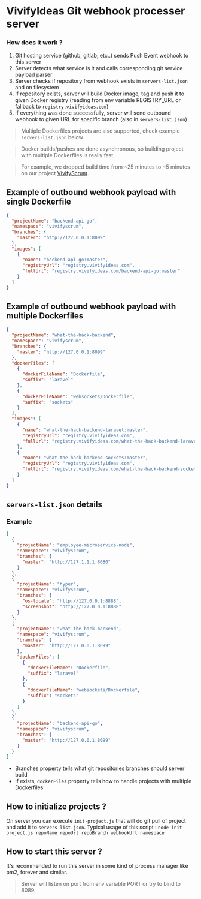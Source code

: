 # VivifyIdeas Git webhook processer server

### How does it work ?

1. Git hosting service (github, gitlab, etc..) sends Push Event webhook to this server
2. Server detects what service is it and calls corresponding git service payload parser
3. Server checks if repository from webhook exists in `servers-list.json` and on filesystem
4. If repository exists, server will build Docker image, tag and push it to given Docker registry (reading from env variable REGISTRY_URL or fallback to `registry.vivifyideas.com`)
5. If everything was done successfully, server will send outbound webhook to given URL for specific branch (also in `servers-list.json`)
> Multiple Dockerfiles projects are also supported, check example `servers-list.json` below.
  
> Docker builds/pushes are done asynchronous, so building project with multiple Dockerfiles is really fast.
  
> For example, we dropped build time from ~25 minutes to ~5 minutes on our project [VivifyScrum](https://www.vivifyscrum.com/).

## Example of outbound webhook payload with single Dockerfile

```json
{
  "projectName": "backend-api-go",
  "namespace": "vivifyscrum",
  "branches": {
    "master": "http://127.0.0.1:8099"
  },
  "images": [
    {
      "name": "backend-api-go:master",
      "registryUrl": "registry.vivifyideas.com",
      "fullUrl": "registry.vivifyideas.com/backend-api-go:master"
    }
  ]
}
```

## Example of outbound webhook payload with multiple Dockerfiles

```json
{
  "projectName": "what-the-hack-backend",
  "namespace": "vivifyscrum",
  "branches": {
    "master": "http://127.0.0.1:8099"
  },
  "dockerFiles": [
    {
      "dockerFileName": "Dockerfile",
      "suffix": "laravel"
    },
    {
      "dockerFileName": "websockets/Dockerfile",
      "suffix": "sockets"
    }
  ],
  "images": [
    {
      "name": "what-the-hack-backend-laravel:master",
      "registryUrl": "registry.vivifyideas.com",
      "fullUrl": "registry.vivifyideas.com/what-the-hack-backend-laravel:master"
    },
    {
      "name": "what-the-hack-backend-sockets:master",
      "registryUrl": "registry.vivifyideas.com",
      "fullUrl": "registry.vivifyideas.com/what-the-hack-backend-sockets:master"
    }
  ]
}
```

## `servers-list.json` details

### Example

```json
[
  {
    "projectName": "employee-microservice-node",
    "namespace": "vivifyscrum",
    "branches": {
      "master": "http://127.1.1.1:8080"
    }
  },
  {
    "projectName": "hyper",
    "namespace": "vivifyscrum",
    "branches": {
      "os-locale": "http://127.0.0.1:8888",
      "screenshot": "http://127.0.0.1:8888"
    }
  },
  {
    "projectName": "what-the-hack-backend",
    "namespace": "vivifyscrum",
    "branches": {
      "master": "http://127.0.0.1:8099"
    },
    "dockerFiles": [
      {
        "dockerFileName": "Dockerfile",
        "suffix": "laravel"
      },
      {
        "dockerFileName": "websockets/Dockerfile",
        "suffix": "sockets"
      }
    ]
  },
  {
    "projectName": "backend-api-go",
    "namespace": "vivifyscrum",
    "branches": {
      "master": "http://127.0.0.1:8099"
    }
  }
]
```

- Branches property tells what git repositories branches should server build
- If exists, `dockerFiles` property tells how to handle projects with multiple Dockerfiles

## How to initialize projects ?

On server you can execute `init-project.js` that will do git pull of project and add it to `servers-list.json`.
Typical usage of this script : `node init-project.js repoName repoUrl repoBranch webhookUrl namespace`

## How to start this server ?

It's recommended to run this server in some kind of process manager like pm2, forever and similar.

> Server will listen on port from env variable PORT or try to bind to 8089.
